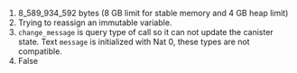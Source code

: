1. 8_589_934_592 bytes (8 GB limit for stable memory and 4 GB heap limit)
2. Trying to reassign an immutable variable.
3. `change_message` is query type of call so it can not update the canister
state. Text `message` is initialized with Nat 0, these types are not compatible.
4. False
